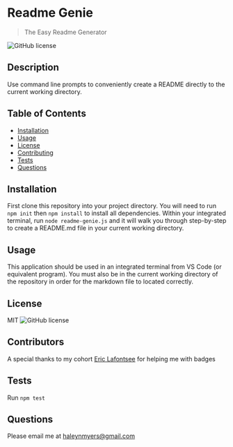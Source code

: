 
# Readme Genie
>The Easy Readme Generator

![GitHub license](https://img.shields.io/badge/license-MIT-blue.svg)

## Description
Use command line prompts to conveniently create a README directly to the current working directory.

## Table of Contents
* [Installation](#installation)
* [Usage](#usage)
* [License](#license)
* [Contributing](#contributing)
* [Tests](#tests)
* [Questions](#questions)

## Installation
First clone this repository into your project directory.
You will need to run
`npm init` then `npm install` to install all dependencies.
Within your integrated terminal, run 
`node readme-genie.js` and it will walk you through step-by-step to create a README.md file in your current working directory.


## Usage
This application should be used in an integrated terminal from VS Code (or equivalent program). You must also be in the current working directory of the repository in order for the markdown file to located correctly.

## License
MIT
![GitHub license](https://img.shields.io/badge/license-MIT-blue.svg)


## Contributors
A special thanks to my cohort [Eric Lafontsee](https://github.com/ericlafontsee) for helping me with badges

## Tests
Run `npm test`

## Questions
Please email me at haleynmyers@gmail.com


